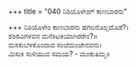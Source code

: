 +++
title = "040 ನಿಶಿಯೊಳೇಙ್ ಕಾಣಬಾರನು"

+++
ನಿಶಿಯೊಳೇಂ ಕಾಣಬಾರನು ಹಗಲನೊಲ್ಲದೊಡೆ?।  
ಶಶಿರವಿಗಳವನ ಮನೆಕಿಟಕಿಯಾಗಿರರೇಂ?॥  
ಮಸಕುಬೆಳಕೊಂದಾದ ಸಂಜೆಮಂಜೇನವನು।  
ಮಿಸುಕಿ ಸುಳಿಯುವ ಸಮಯ? - ಮಂಕುತಿಮ್ಮ॥  
